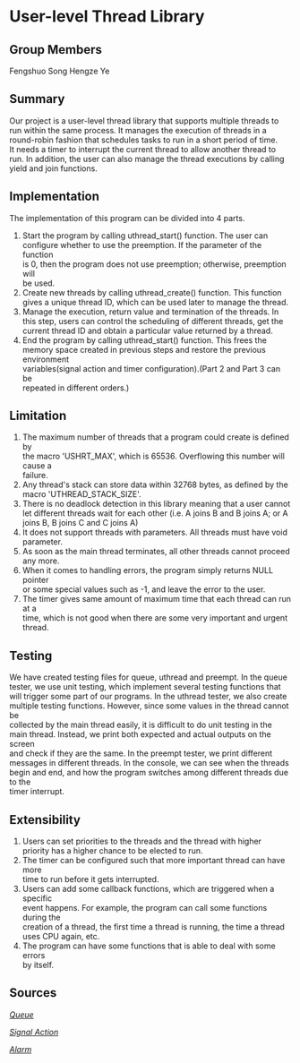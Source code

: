 # User-level Thread Library
## Group Members
Fengshuo Song
Hengze Ye

## Summary
Our project is a user-level thread library that supports multiple threads to\
run within the same process. It manages the execution of threads in a\
round-robin fashion that schedules tasks to run in a short period of time.\
It needs a timer to interrupt the current thread to allow another thread to\
run. In addition, the user can also manage the thread executions by calling\
yield and join functions.

## Implementation
The implementation of this program can be divided into 4 parts.
1.	Start the program by calling uthread_start() function. The user can\
configure whether to use the preemption. If the parameter of the function\
is 0, then the program does not use preemption; otherwise, preemption will\
be used.
2.	Create new threads by calling uthread_create() function. This function\
gives a unique thread ID, which can be used later to manage the thread.
3.	Manage the execution, return value and termination of the threads. In\
this step, users can control the scheduling of different threads, get the\
current thread ID and obtain a particular value returned by a thread.
4.	End the program by calling uthread_start() function. This frees the\
memory space created in previous steps and restore the previous environment\
variables(signal action and timer configuration).(Part 2 and Part 3 can be\
repeated in different orders.)

## Limitation
1.	The maximum number of threads that a program could create is defined by\
the macro 'USHRT_MAX', which is 65536. Overflowing this number will cause a\
failure.
2.	Any thread's stack can store data within 32768 bytes, as defined by the\
macro 'UTHREAD_STACK_SIZE'.
3.	There is no deadlock detection in this library meaning that a user cannot\
let different threads wait for each other (i.e. A joins B and B joins A; or A\
joins B, B joins C and C joins A)
4.	It does not support threads with parameters. All threads must have void\
parameter.
5.	As soon as the main thread terminates, all other threads cannot proceed\
any more.
6.	When it comes to handling errors, the program simply returns NULL pointer\
or some special values such as -1, and leave the error to the user.
7.	The timer gives same amount of maximum time that each thread can run at a\
time, which is not good when there are some very important and urgent thread.

## Testing
We have created testing files for queue, uthread and preempt. In the queue\
tester, we use unit testing, which implement several testing functions that\
will trigger some part of our programs. In the uthread tester, we also create\
multiple testing functions. However, since some values in the thread cannot be\
collected by the main thread easily, it is difficult to do unit testing in the\
main thread. Instead, we print both expected and actual outputs on the screen\
and check if they are the same. In the preempt tester, we print different\
messages in different threads. In the console, we can see when the threads\
begin and end, and how the program switches among different threads due to the\
timer interrupt. 

## Extensibility 
1.	Users can set priorities to the threads and the thread with higher\
priority has a higher chance to be elected to run.
2.	The timer can be configured such that more important thread can have more\
time to run before it gets interrupted.
3.	Users can add some callback functions, which are triggered when a specific\
event happens. For example, the program can call some functions during the\
creation of a thread, the first time a thread is running, the time a thread\
uses CPU again, etc.
4.	The program can have some functions that is able to deal with some errors\
by itself.

## Sources

[*Queue*](https://www.geeksforgeeks.org/queue-data-structure/)

[*Signal Action*](https://www.gnu.org/software/libc/manual/html_mono/libc.html#Signal-Actions)

[*Alarm*](https://www.gnu.org/software/libc/manual/html_mono/libc.html#Setting-an-Alarm)
